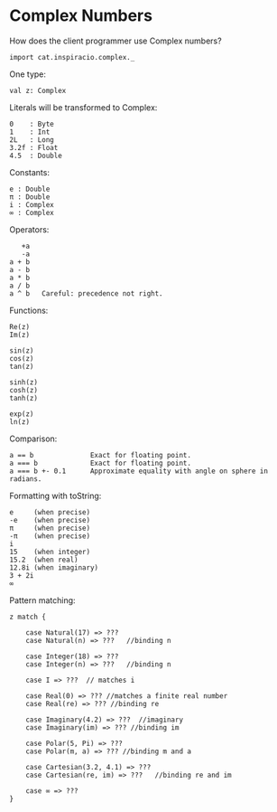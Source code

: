 # Complex Numbers

How does the client programmer use Complex numbers?

    import cat.inspiracio.complex._

One type:

    val z: Complex
    
Literals will be transformed to Complex:

    0    : Byte
    1    : Int
    2L   : Long
    3.2f : Float
    4.5  : Double

Constants:

    e : Double
    π : Double
    i : Complex
    ∞ : Complex
    
Operators:
    
       +a
       -a
    a + b
    a - b
    a * b
    a / b
    a ^ b   Careful: precedence not right.

Functions:

    Re(z)
    Im(z)

    sin(z)
    cos(z)
    tan(z)

    sinh(z)
    cosh(z)
    tanh(z)

    exp(z)
    ln(z)

Comparison:

    a == b              Exact for floating point.
    a === b             Exact for floating point.
    a === b +- 0.1      Approximate equality with angle on sphere in radians.

Formatting with toString:

    e     (when precise)
    -e    (when precise)
    π     (when precise)
    -π    (when precise)
    i
    15    (when integer)
    15.2  (when real)
    12.8i (when imaginary)
    3 + 2i
    ∞

Pattern matching:

    z match {

        case Natural(17) => ???
        case Natural(n) => ???   //binding n

        case Integer(18) => ???
        case Integer(n) => ???   //binding n
        
        case I => ???  // matches i
        
        case Real(0) => ??? //matches a finite real number
        case Real(re) => ??? //binding re

        case Imaginary(4.2) => ???  //imaginary
        case Imaginary(im) => ??? //binding im
        
        case Polar(5, Pi) => ???
        case Polar(m, a) => ??? //binding m and a
        
        case Cartesian(3.2, 4.1) => ???
        case Cartesian(re, im) => ???   //binding re and im
        
        case ∞ => ??? 
    }
